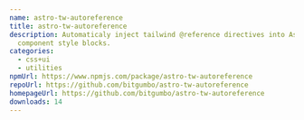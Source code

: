 ```yaml
---
name: astro-tw-autoreference
title: astro-tw-autoreference
description: Automaticaly inject tailwind @reference directives into Astro
  component style blocks.
categories:
  - css+ui
  - utilities
npmUrl: https://www.npmjs.com/package/astro-tw-autoreference
repoUrl: https://github.com/bitgumbo/astro-tw-autoreference
homepageUrl: https://github.com/bitgumbo/astro-tw-autoreference
downloads: 14
---
```


